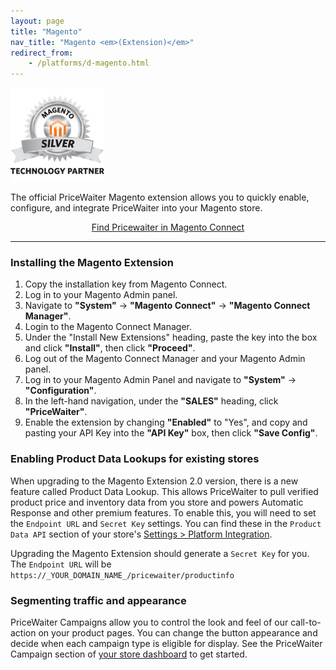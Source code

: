 ```yaml
---
layout: page
title: "Magento"
nav_title: "Magento <em>(Extension)</em>"
redirect_from:
    - /platforms/d-magento.html
---
```


<img src="/images/magento-silver.png" class="right" width="150" height="150" />

The official PriceWaiter Magento extension allows you to quickly enable, configure, and integrate PriceWaiter into your Magento store.

<center>
    <a class="btn btn-primary btn-outline btn-lg" href="https://www.magentocommerce.com/magento-connect/pricewaiter-for-magento.html" target="_blank">Find Pricewaiter in Magento Connect</a><br />
</center>

* * *

### Installing the Magento Extension

1. Copy the installation key from Magento Connect.
2. Log in to your Magento Admin panel.
3. Navigate to __"System"__ -> __"Magento Connect"__ -> __"Magento Connect Manager"__.
4. Login to the Magento Connect Manager.
5. Under the "Install New Extensions" heading, paste the key into the box and click __"Install"__, then click __"Proceed"__.
6. Log out of the Magento Connect Manager and your Magento Admin panel.
7. Log in to your Magento Admin Panel and navigate to __"System"__ -> __"Configuration"__.
8. In the left-hand navigation, under the __"SALES"__ heading, click __"PriceWaiter"__.
9. Enable the extension by changing __"Enabled"__ to "Yes", and copy and pasting your API Key into the __"API Key"__ box, then click __"Save Config"__.

### Enabling Product Data Lookups for existing stores

When upgrading to the Magento Extension 2.0 version, there is a new feature called Product Data Lookup. This allows PriceWaiter to pull verified product price and inventory data from you store and powers Automatic Response and other premium features. To enable this, you will need to set the `Endpoint URL` and `Secret Key` settings. You can find these in the `Product Data API` section of your store's [Settings > Platform Integration](https://retailer.pricewaiter.com/).

Upgrading the Magento Extension should generate a `Secret Key` for you. The `Endpoint URL` will be `https://_YOUR_DOMAIN_NAME_/pricewaiter/productinfo`

### Segmenting traffic and appearance

PriceWaiter Campaigns allow you to control the look and feel of our call-to-action on your product pages. You can change the button appearance and decide when each campaign type is eligible for display. See the PriceWaiter Campaign section of [your store dashboard](https://retailer.pricewaiter.com/) to get started.
